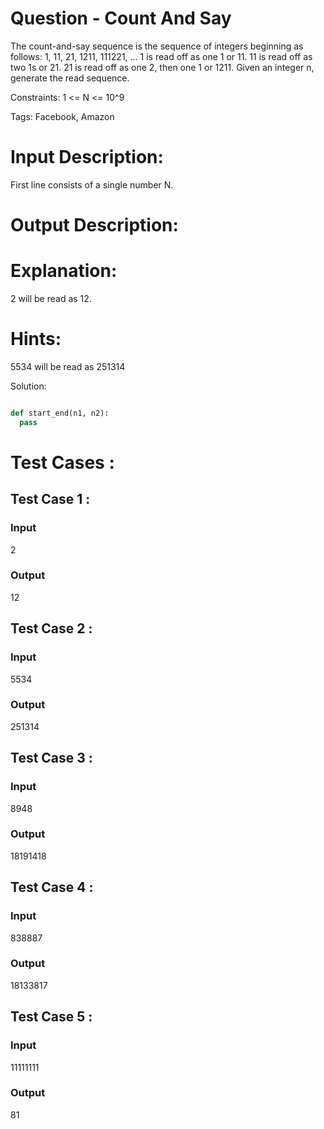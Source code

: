 # Question - Count And Say
The count-and-say sequence is the sequence of integers beginning as follows:
1, 11, 21, 1211, 111221, ...
1 is read off as one 1 or 11.
11 is read off as two 1s or 21.
21 is read off as one 2, then one 1 or 1211.
Given an integer n, generate the read sequence.

Constraints:
1 <= N <= 10^9

Tags:
Facebook, Amazon

# Input Description:
First line consists of a single number N.

# Output Description:

# Explanation:
2 will be read as 12.

# Hints:
5534 will be read as 251314

Solution:

```python

def start_end(n1, n2):
  pass

```

# Test Cases :
## Test Case 1 :
### Input
2
### Output
12


## Test Case 2 :
### Input
5534
### Output
251314


## Test Case 3 :
### Input
8948
### Output
18191418

## Test Case 4 :
### Input
838887
### Output
18133817


## Test Case 5 :
### Input
11111111
### Output
81
